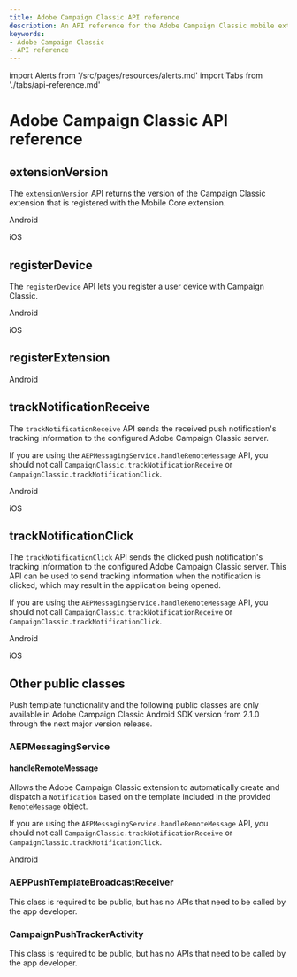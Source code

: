 ```yaml
---
title: Adobe Campaign Classic API reference
description: An API reference for the Adobe Campaign Classic mobile extension.
keywords:
- Adobe Campaign Classic
- API reference
---
```


import Alerts from '/src/pages/resources/alerts.md'
import Tabs from './tabs/api-reference.md'

# Adobe Campaign Classic API reference

## extensionVersion

The `extensionVersion` API returns the version of the Campaign Classic extension that is registered with the Mobile Core extension.

<TabsBlock orientation="horizontal" slots="heading, content" repeat="2"/>

Android

<Tabs query="platform=android&api=extension-version"/>

iOS

<Tabs query="platform=ios&api=extension-version"/>

## registerDevice

The `registerDevice` API lets you register a user device with Campaign Classic.

<TabsBlock orientation="horizontal" slots="heading, content" repeat="2"/>

Android

<Tabs query="platform=android&api=register-device"/>

iOS

<Tabs query="platform=ios&api=register-device"/>

## registerExtension

<Alerts query="platform=android-register-extension&componentClass=InlineNestedAlert"/>

<TabsBlock orientation="horizontal" slots="heading, content" repeat="1"/>

Android

<Tabs query="platform=android&api=register-extension"/>

## trackNotificationReceive

The `trackNotificationReceive` API sends the received push notification's tracking information to the configured Adobe Campaign Classic server.

<InlineAlert variant="success" slots="text"/>

If you are using the `AEPMessagingService.handleRemoteMessage` API, you should not call `CampaignClassic.trackNotificationReceive` or `CampaignClassic.trackNotificationClick`.

<TabsBlock orientation="horizontal" slots="heading, content" repeat="2"/>

Android

<Tabs query="platform=android&api=track-notification-receive"/>

iOS

<Tabs query="platform=ios&api=track-notification-receive"/>

## trackNotificationClick

The `trackNotificationClick` API sends the clicked push notification's tracking information to the configured Adobe Campaign Classic server. This API can be used to send tracking information when the notification is clicked, which may result in the application being opened.

<InlineAlert variant="success" slots="text"/>

If you are using the `AEPMessagingService.handleRemoteMessage` API, you should not call `CampaignClassic.trackNotificationReceive` or `CampaignClassic.trackNotificationClick`.

<TabsBlock orientation="horizontal" slots="heading, content" repeat="2"/>

Android

<Tabs query="platform=android&api=track-notification-click"/>

iOS

<Tabs query="platform=ios&api=track-notification-click"/>

## Other public classes

<InlineAlert variant="warning" slots="text"/>

Push template functionality and the following public classes are only available in Adobe Campaign Classic Android SDK version from 2.1.0 through the next major version release.

### AEPMessagingService

#### handleRemoteMessage

Allows the Adobe Campaign Classic extension to automatically create and dispatch a `Notification` based on the template included in the provided `RemoteMessage` object.

<InlineAlert variant="success" slots="text" />

If you are using the `AEPMessagingService.handleRemoteMessage` API, you should not call `CampaignClassic.trackNotificationReceive` or `CampaignClassic.trackNotificationClick`.

<TabsBlock orientation="horizontal" slots="heading, content" repeat="1"/>

Android

<Tabs query="platform=android&api=handle-remote-message" />

### AEPPushTemplateBroadcastReceiver

This class is required to be public, but has no APIs that need to be called by the app developer.

### CampaignPushTrackerActivity

This class is required to be public, but has no APIs that need to be called by the app developer.
